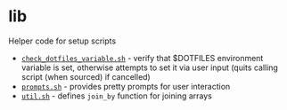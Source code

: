 # lib

Helper code for setup scripts

- [`check_dotfiles_variable.sh`](./check_dotfiles_variable.sh) - verify that \$DOTFILES environment variable is set, otherwise attempts to set it via user input (quits calling script (when sourced) if cancelled)
- [`prompts.sh`](./prompts.sh) - provides pretty prompts for user interaction
- [`util.sh`](./util.sh) - defines `join_by` function for joining arrays
